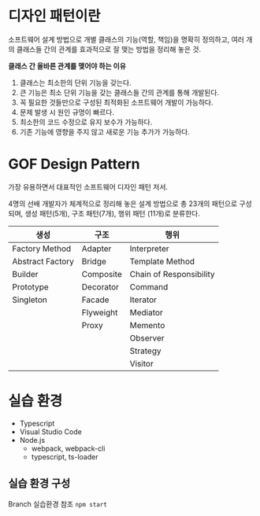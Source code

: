 # 디자인 패턴이란

소프트웨어 설계 방법으로 개별 클래스의 기능(역할, 책임)을 명확히 정의하고, 여러 개의 클래스들 간의 관계를 효과적으로 잘 맺는 방법을 정리해 놓은 것.

**클래스 간 올바른 관계를 맺어야 하는 이유**

1. 클래스는 최소한의 단위 기능을 갖는다.
2. 큰 기능은 최소 단위 기능을 갖는 클래스들 간의 관계를 통해 개발된다.
3. 꼭 필요한 것들만으로 구성된 최적화된 소프트웨어 개발이 가능하다.
4. 문제 발생 시 원인 규명이 빠르다.
5. 최소한의 코드 수정으로 유지 보수가 가능하다.
6. 기존 기능에 영향을 주지 않고 새로운 기능 추가가 가능하다.

# GOF Design Pattern

가장 유용하면서 대표적인 소프트웨어 디자인 패턴 저서.

4명의 선배 개발자가 체계적으로 정리해 놓은 설계 방법으로 총 23개의 패턴으로 구성되며, 생성 패턴(5개), 구조 패턴(7개), 행위 패턴 (11개)로 분류한다.

| 생성             | 구조      | 행위                    |
| ---------------- | --------- | ----------------------- |
| Factory Method   | Adapter   | Interpreter             |
| Abstract Factory | Bridge    | Template Method         |
| Builder          | Composite | Chain of Responsibility |
| Prototype        | Decorator | Command                 |
| Singleton        | Facade    | Iterator                |
|                  | Flyweight | Mediator                |
|                  | Proxy     | Memento                 |
|                  |           | Observer                |
|                  |           | Strategy                |
|                  |           | Visitor                 |

# 실습 환경

- Typescript
- Visual Studio Code
- Node.js
  - webpack, webpack-cli
  - typescript, ts-loader

## 실습 환경 구성

Branch 실습환경 참조
`npm start`
